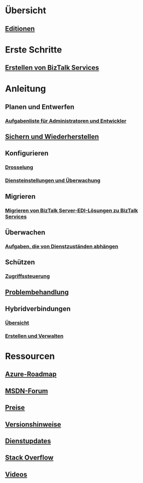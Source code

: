 # Übersicht
## [Editionen](biztalk-editions-feature-chart.md)

# Erste Schritte
## [Erstellen von BizTalk Services](biztalk-provision-services.md)

# Anleitung
## Planen und Entwerfen
### [Aufgabenliste für Administratoren und Entwickler](biztalk-services-administration-and-development-task-list.md)
## [Sichern und Wiederherstellen](biztalk-backup-restore.md)
## Konfigurieren
### [Drosselung](biztalk-throttling-thresholds.md)
### [Diensteinstellungen und Überwachung](biztalk-dashboard-monitor-scale-tabs.md)
## Migrieren
### [Migrieren von BizTalk Server-EDI-Lösungen zu BizTalk Services](biztalk-migrating-to-edi-guide.md)
## Überwachen
### [Aufgaben, die von Dienstzuständen abhängen](biztalk-service-state-chart.md)
## Schützen
### [Zugriffssteuerung](biztalk-issuer-name-issuer-key.md)
## [Problembehandlung](biztalk-troubleshoot-using-ops-logs.md)
## Hybridverbindungen
### [Übersicht](integration-hybrid-connection-overview.md)
### [Erstellen und Verwalten](integration-hybrid-connection-create-manage.md)

# Ressourcen
## [Azure-Roadmap](https://azure.microsoft.com/roadmap/)
## [MSDN-Forum](https://social.msdn.microsoft.com/Forums/en-US/home?forum=azurebiztalksvcs)
## [Preise](https://azure.microsoft.com/pricing/details/biztalk-services/)
## [Versionshinweise](biztalk-release-notes.md)
## [Dienstupdates](https://azure.microsoft.com/updates/?product=biztalk-services)
## [Stack Overflow](http://stackoverflow.com/questions/tagged/biztalk-services)
## [Videos](https://azure.microsoft.com/documentation/videos/index/?services=biztalk-services)
